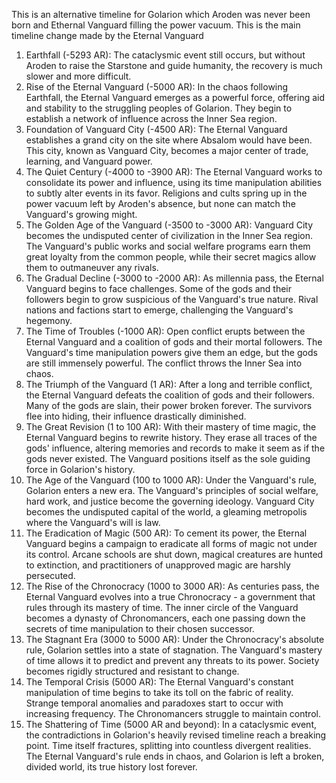 This is an alternative timeline for Golarion which Aroden was never been born and Ethernal Vanguard filling the power vacuum. This is the main timeline change made by the Eternal Vanguard

1. Earthfall (-5293 AR): The cataclysmic event still occurs, but without Aroden to raise the Starstone and guide humanity, the recovery is much slower and more difficult.
2. Rise of the Eternal Vanguard (-5000 AR): In the chaos following Earthfall, the Eternal Vanguard emerges as a powerful force, offering aid and stability to the struggling peoples of Golarion. They begin to establish a network of influence across the Inner Sea region.
3. Foundation of Vanguard City (-4500 AR): The Eternal Vanguard establishes a grand city on the site where Absalom would have been. This city, known as Vanguard City, becomes a major center of trade, learning, and Vanguard power.
4. The Quiet Century (-4000 to -3900 AR): The Eternal Vanguard works to consolidate its power and influence, using its time manipulation abilities to subtly alter events in its favor. Religions and cults spring up in the power vacuum left by Aroden's absence, but none can match the Vanguard's growing might.
5. The Golden Age of the Vanguard (-3500 to -3000 AR): Vanguard City becomes the undisputed center of civilization in the Inner Sea region. The Vanguard's public works and social welfare programs earn them great loyalty from the common people, while their secret magics allow them to outmaneuver any rivals.
6. The Gradual Decline (-3000 to -2000 AR): As millennia pass, the Eternal Vanguard begins to face challenges. Some of the gods and their followers begin to grow suspicious of the Vanguard's true nature. Rival nations and factions start to emerge, challenging the Vanguard's hegemony.
7. The Time of Troubles (-1000 AR): Open conflict erupts between the Eternal Vanguard and a coalition of gods and their mortal followers. The Vanguard's time manipulation powers give them an edge, but the gods are still immensely powerful. The conflict throws the Inner Sea into chaos.
8. The Triumph of the Vanguard (1 AR): After a long and terrible conflict, the Eternal Vanguard defeats the coalition of gods and their followers. Many of the gods are slain, their power broken forever. The survivors flee into hiding, their influence drastically diminished.
9. The Great Revision (1 to 100 AR): With their mastery of time magic, the Eternal Vanguard begins to rewrite history. They erase all traces of the gods' influence, altering memories and records to make it seem as if the gods never existed. The Vanguard positions itself as the sole guiding force in Golarion's history.
10. The Age of the Vanguard (100 to 1000 AR): Under the Vanguard's rule, Golarion enters a new era. The Vanguard's principles of social welfare, hard work, and justice become the governing ideology. Vanguard City becomes the undisputed capital of the world, a gleaming metropolis where the Vanguard's will is law.
11. The Eradication of Magic (500 AR): To cement its power, the Eternal Vanguard begins a campaign to eradicate all forms of magic not under its control. Arcane schools are shut down, magical creatures are hunted to extinction, and practitioners of unapproved magic are harshly persecuted.
12. The Rise of the Chronocracy (1000 to 3000 AR): As centuries pass, the Eternal Vanguard evolves into a true Chronocracy - a government that rules through its mastery of time. The inner circle of the Vanguard becomes a dynasty of Chronomancers, each one passing down the secrets of time manipulation to their chosen successor.
13. The Stagnant Era (3000 to 5000 AR): Under the Chronocracy's absolute rule, Golarion settles into a state of stagnation. The Vanguard's mastery of time allows it to predict and prevent any threats to its power. Society becomes rigidly structured and resistant to change.
14. The Temporal Crisis (5000 AR): The Eternal Vanguard's constant manipulation of time begins to take its toll on the fabric of reality. Strange temporal anomalies and paradoxes start to occur with increasing frequency. The Chronomancers struggle to maintain control.
15. The Shattering of Time (5000 AR and beyond): In a cataclysmic event, the contradictions in Golarion's heavily revised timeline reach a breaking point. Time itself fractures, splitting into countless divergent realities. The Eternal Vanguard's rule ends in chaos, and Golarion is left a broken, divided world, its true history lost forever.